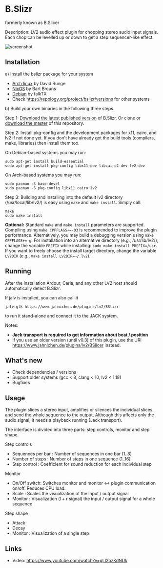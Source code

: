 # B.Slizr
formerly known as B.Slicer

Description: LV2 audio effect plugin for chopping stereo audio input signals. Each chop can be levelled up or down to get a step sequencer-like effect.

![screenshot](https://raw.githubusercontent.com/sjaehn/bmusic-bslicer/master/Screenshot.png "Screenshot from B.Slizr")

Installation
------------
a) Install the bslizr package for your system
* [Arch linux](https://www.archlinux.org/packages/community/x86_64/bslizr/) by David Runge
* [NixOS](https://github.com/NixOS/nixpkgs/blob/master/pkgs/applications/audio/bslizr/default.nix) by Bart Brouns
* [Debian](https://kx.studio/Repositories:Plugins) by falkTX
* Check https://repology.org/project/bslizr/versions for other systems

b) Build your own binaries in the following three steps.

Step 1: [Download the latest published version](https://github.com/sjaehn/BSlizr/releases) of B.Slizr. Or clone or
[download the master](https://github.com/sjaehn/BSlizr/archive/master.zip) of this repository.

Step 2: Install pkg-config and the development packages for x11, cairo, and lv2 if not done yet. If you
don't have already got the build tools (compilers, make, libraries) then install them too.

On Debian-based systems you may run:
```
sudo apt-get install build-essential
sudo apt-get install pkg-config libx11-dev libcairo2-dev lv2-dev
```

On Arch-based systems you may run:
```
sudo pacman -S base-devel
sudo pacman -S pkg-config libx11 cairo lv2
```

Step 3: Building and installing into the default lv2 directory (/usr/local/lib/lv2/) is easy using `make` and
`make install`. Simply call:
```
make
sudo make install
```

**Optional:** Standard `make` and `make install` parameters are supported. Compiling using `make CPPFLAGS+=-O3`
is recommended to improve the plugin performance. Alternatively, you may build a debugging version using
`make CPPFLAGS+=-g`. For installation into an alternative directory (e.g., /usr/lib/lv2/), change the
variable `PREFIX` while installing: `sudo make install PREFIX=/usr`. If you want to freely choose the
install target directory, change the variable `LV2DIR` (e.g., `make install LV2DIR=~/.lv2`).


Running
-------
After the installation Ardour, Carla, and any other LV2 host should automatically detect B.Slizr.

If jalv is installed, you can also call it

```
jalv.gtk https://www.jahnichen.de/plugins/lv2/BSlizr
```

to run it stand-alone and connect it to the JACK system.

Notes:

* **Jack transport is required to get information about beat / position**
* If you use an older version (until v0.3) of this plugin, use the URI https://www.jahnichen.de/plugins/lv2/BSlicer instead.

What's new
-----------
* Check dependencies / versions
* Support older systems (gcc < 8, clang < 10, lv2 < 1.18)
* Bugfixes

Usage
-----
The plugin slices a stereo input, amplifies or silences the individual slices and send the whole sequence to the output. Although this affects only the audio signal, it needs a playback running (Jack transport).

The interface is divided into three parts: step controls, monitor and step shape.

Step controls
* Sequences per bar : Number of sequences in one bar (1..8)
* Number of steps : Number of steps in one sequence (1..16)
* Step control : Coefficient for sound reduction for each individual step

Monitor
* On/Off switch: Switches monitor and monitor <-> plugin communication on/off. Reduces CPU load.
* Scale : Scales the visualization of the input / output signal
* Monitor : Visualization (l + r signal) the input / output signal for a whole sequence

Step shape
* Attack
* Decay
* Monitor : Visualization of a single step

Links
-----
* Video: https://www.youtube.com/watch?v=gLI2ozKdNDk
